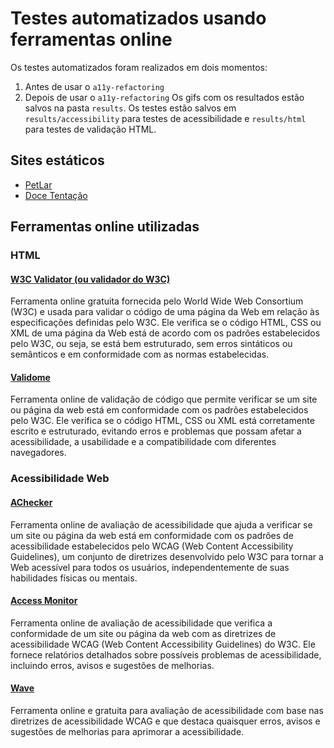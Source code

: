 # Testes automatizados usando ferramentas online
Os testes automatizados foram realizados em dois momentos: 
1. Antes de usar o `a11y-refactoring`
2. Depois de usar o `a11y-refactoring`
Os gifs com os resultados estão salvos na pasta `results`. Os testes estão salvos em `results/accessibility` para testes de acessibilidade e `results/html` para testes de validação HTML.

## Sites estáticos
- [PetLar](http://petlar-site.s3-website-us-east-1.amazonaws.com/)
- [Doce Tentação](http://docetentacao.s3-website-us-east-1.amazonaws.com/)

## Ferramentas online utilizadas
### HTML
#### [W3C Validator (ou validador do W3C)](https://validator.w3.org/)
Ferramenta online gratuita fornecida pelo World Wide Web Consortium (W3C) e usada para validar o código de uma página da Web em relação às especificações definidas pelo W3C. Ele verifica se o código HTML, CSS ou XML de uma página da Web está de acordo com os padrões estabelecidos pelo W3C, ou seja, se está bem estruturado, sem erros sintáticos ou semânticos e em conformidade com as normas estabelecidas.
#### [Validome](https://validome.org/)
Ferramenta online de validação de código que permite verificar se um site ou página da web está em conformidade com os padrões estabelecidos pelo W3C. Ele verifica se o código HTML, CSS ou XML está corretamente escrito e estruturado, evitando erros e problemas que possam afetar a acessibilidade, a usabilidade e a compatibilidade com diferentes navegadores.

### Acessibilidade Web
#### [AChecker](https://achecker.achecks.ca/checker/index.php)
Ferramenta online de avaliação de acessibilidade que ajuda a verificar se um site ou página da web está em conformidade com os padrões de acessibilidade estabelecidos pelo WCAG (Web Content Accessibility Guidelines), um conjunto de diretrizes desenvolvido pelo W3C para tornar a Web acessível para todos os usuários, independentemente de suas habilidades físicas ou mentais.
#### [Access Monitor](https://accessmonitor.acessibilidade.gov.pt/)
Ferramenta online de avaliação de acessibilidade que verifica a conformidade de um site ou página da web com as diretrizes de acessibilidade WCAG (Web Content Accessibility Guidelines) do W3C. Ele fornece relatórios detalhados sobre possíveis problemas de acessibilidade, incluindo erros, avisos e sugestões de melhorias.
#### [Wave](https://wave.webaim.org/)
Ferramenta online e gratuita para avaliação de acessibilidade com base nas diretrizes de acessibilidade WCAG e que destaca quaisquer erros, avisos e sugestões de melhorias para aprimorar a acessibilidade.
